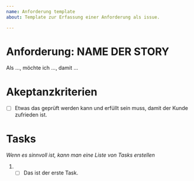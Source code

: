 ```yaml
---
name: Anforderung template
about: Template zur Erfassung einer Anforderung als issue.

---
```


# Anforderung: NAME DER STORY
Als ..., möchte ich ..., damit ...

# Akeptanzkriterien

- [ ] Etwas das geprüft werden kann und erfüllt sein muss, damit der Kunde zufrieden ist.

# Tasks
*Wenn es sinnvoll ist, kann man eine Liste von Tasks erstellen*

1. - [ ] Das ist der erste Task.
